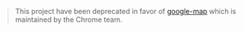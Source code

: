 > This project have been deprecated in favor of [google-map](https://github.com/PolymerLabs/google-map) which is maintained by the Chrome team.
